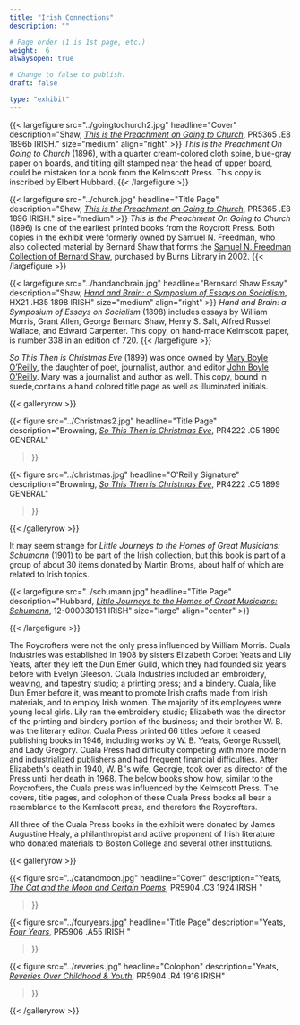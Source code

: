 ```yaml
---
title: "Irish Connections"
description: ""

# Page order (1 is 1st page, etc.)
weight:  6
alwaysopen: true

# Change to false to publish.
draft: false

type: "exhibit"
---
```


{{< largefigure src="../goingtochurch2.jpg"
                headline="Cover"
                description="Shaw, [*This is the Preachment on Going to Church*](https://bc-primo.hosted.exlibrisgroup.com/primo-explore/fulldisplay?docid=ALMA-BC21354381480001021&context=L&vid=bclib_new&search_scope=lib_BURNS&tab=bcl_only&lang=en_US), PR5365 .E8 1896b IRISH."
                size="medium" align="right" >}}
*This is the Preachment On Going to Church* (1896), with a quarter cream-colored cloth spine, blue-gray paper on boards, and titling gilt stamped near the head of upper board, could be mistaken for a book from the Kelmscott Press. This copy is inscribed by Elbert Hubbard.
{{< /largefigure >}}


{{< largefigure src="../church.jpg"
                headline="Title Page"
                description="Shaw, [*This is the Preachment on Going to Church*](https://bc-primo.hosted.exlibrisgroup.com/primo-explore/fulldisplay?docid=ALMA-BC21330577930001021&context=L&vid=bclib_new&search_scope=lib_BURNS&tab=bcl_only&lang=en_US), PR5365 .E8 1896 IRISH."
                size="medium" >}}
*This is the Preachment On Going to Church* (1896) is one of the earliest printed books from the Roycroft Press. Both copies in the exhibit were formerly owned by Samuel N. Freedman, who also collected material by Bernard Shaw that forms the [Samuel N. Freedman Collection of Bernard Shaw](https://bc-primo.hosted.exlibrisgroup.com/primo-explore/fulldisplay?docid=ALMA-BC21354365750001021&context=L&vid=bclib_new&search_scope=lib_BURNS&tab=bcl_only&lang=en_US), purchased by Burns Library in 2002.
{{< /largefigure >}}



{{< largefigure src="../handandbrain.jpg"
                headline="Bernsard Shaw Essay"
				description="Shaw, [*Hand and Brain: a Symposium of Essays on Socialism*](https://bc-primo.hosted.exlibrisgroup.com/primo-explore/fulldisplay?docid=ALMA-BC21354322250001021&context=L&vid=bclib_new&search_scope=lib_BURNS&tab=bcl_only&lang=en_US), HX21 .H35 1898 IRISH"
                size="medium"
                align="right" >}}
*Hand and Brain: a Symposium of Essays on Socialism* (1898) includes essays by William Morris, Grant Allen, George Bernard Shaw, Henry S. Salt, Alfred Russel Wallace, and Edward Carpenter. This copy, on hand-made Kelmscott paper, is number 338 in an edition of 720.
{{< /largefigure >}}



*So This Then is Christmas Eve* (1899) was once owned by [Mary Boyle O’Reilly](https://bc-primo.hosted.exlibrisgroup.com/primo-explore/fulldisplay?docid=ALMA-BC21380118680001021&context=L&vid=bclib_new&search_scope=lib_BURNS&tab=bcl_only&lang=en_US), the daughter of poet, journalist, author, and editor [John Boyle O’Reilly](https://bc-primo.hosted.exlibrisgroup.com/primo-explore/fulldisplay?docid=ALMA-BC21344683520001021&context=L&vid=bclib_new&search_scope=lib_BURNS&tab=bcl_only&lang=en_US). Mary was a journalist and author as well. This copy, bound in suede,contains a hand colored title page as well as illuminated initials.

{{< galleryrow >}}

{{< figure src="../Christmas2.jpg"
           headline="Title Page"
           description="Browning, [*So This Then is Christmas Eve*](https://bc-primo.hosted.exlibrisgroup.com/primo-explore/fulldisplay?docid=ALMA-BC21321566000001021&context=L&vid=bclib_new&search_scope=lib_BURNS&tab=bcl_only&lang=en_US), PR4222 .C5 1899 GENERAL"
>}}

{{< figure src="../christmas.jpg"
           headline="O'Reilly Signature"
           description="Browning, [*So This Then is Christmas Eve*](https://bc-primo.hosted.exlibrisgroup.com/primo-explore/fulldisplay?docid=ALMA-BC21321566000001021&context=L&vid=bclib_new&search_scope=lib_BURNS&tab=bcl_only&lang=en_US), PR4222 .C5 1899 GENERAL"
>}}


{{< /galleryrow >}}

It may seem strange for *Little Journeys to the Homes of Great Musicians: Schumann* (1901) to be part of the Irish collection, but this book is part of a group of about 30 items donated by Martin Broms, about half of which are related to Irish topics.

{{< largefigure src="../schumann.jpg"
                headline="Title Page"
				description="Hubbard, [*Little Journeys to the Homes of Great Musicians: Schumann*](https://bc-primo.hosted.exlibrisgroup.com/primo-explore/fulldisplay?docid=ALMA-BC21334571820001021&context=L&vid=bclib_new&search_scope=bcl&tab=bcl_only&lang=en_US), 12-000030161 IRISH"
                size="large"
                align="center" >}}

{{< /largefigure >}}


The Roycrofters were not the only press influenced by William Morris. Cuala Industries was established in 1908 by sisters Elizabeth Corbet Yeats and Lily Yeats, after they left the Dun Emer Guild, which they had founded six years before with Evelyn Gleeson. Cuala Industries included an embroidery, weaving, and tapestry studio; a printing press; and a bindery. Cuala, like Dun Emer before it, was meant to promote Irish crafts made from Irish materials, and to employ Irish women. The majority of its employees were young local girls. Lily ran the embroidery studio; Elizabeth was the director of the printing and bindery portion of the business; and their brother W. B. was the literary editor. Cuala Press printed 66 titles before it ceased publishing books in 1946, including works by W. B. Yeats, George Russell, and Lady Gregory. Cuala Press had difficulty competing with more modern and industrialized publishers and had frequent financial difficulties. After Elizabeth's death in 1940, W. B.'s wife, Georgie, took over as director of the Press until her death in 1968. The below books show how, similar to the Roycrofters, the Cuala press was influenced by the Kelmscott Press. The covers, title pages, and colophon of these Cuala Press books all bear a resemblance to the Kemlscott press, and therefore the Roycrofters.  

All three of the Cuala Press books in the exhibit were donated by James Augustine Healy, a philanthropist and active proponent of Irish literature who donated materials to Boston College and several other institutions.




{{< galleryrow >}}

{{< figure src="../catandmoon.jpg"
           headline="Cover"
           description="Yeats, [*The Cat and the Moon and Certain Poems*](https://bc-primo.hosted.exlibrisgroup.com/primo-explore/fulldisplay?docid=ALMA-BC21337967870001021&context=L&vid=bclib_new&search_scope=lib_BURNS&tab=bcl_only&lang=en_US), PR5904 .C3 1924 IRISH  "
>}}

{{< figure src="../fouryears.jpg"
           headline="Title Page"
           description="Yeats, [*Four Years*](https://bc-primo.hosted.exlibrisgroup.com/primo-explore/fulldisplay?docid=ALMA-BC21385933910001021&context=L&vid=bclib_new&search_scope=lib_BURNS&tab=bcl_only&lang=en_US), PR5906 .A55 IRISH "
>}}


{{< figure src="../reveries.jpg"
           headline="Colophon"
           description="Yeats, [*Reveries Over Childhood & Youth*](https://bc-primo.hosted.exlibrisgroup.com/primo-explore/fulldisplay?docid=ALMA-BC21328295610001021&context=L&vid=bclib_new&search_scope=lib_BURNS&tab=bcl_only&lang=en_US), PR5904 .R4 1916 IRISH"
>}}

{{< /galleryrow >}}
